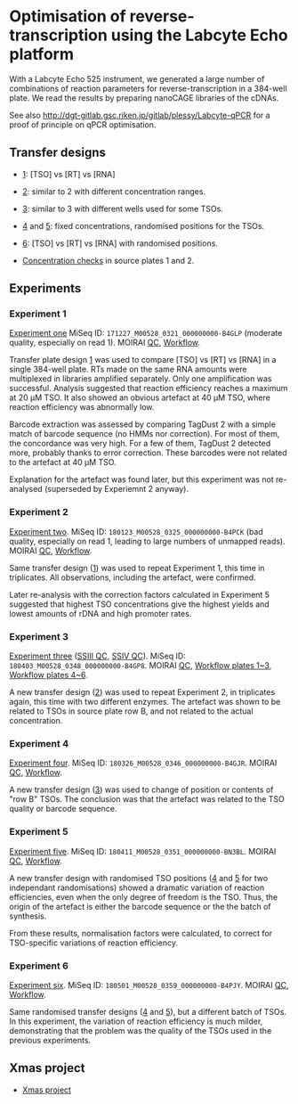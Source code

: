 Optimisation of reverse-transcription using the Labcyte Echo platform
=====================================================================

With a Labcyte Echo 525 instrument, we generated a large number of combinations
of reaction parameters for reverse-transcription in a 384-well plate.  We
read the results by preparing nanoCAGE libraries of the cDNAs.

See also <http://dgt-gitlab.gsc.riken.jp/gitlab/plessy/Labcyte-qPCR> for a proof
of principle on qPCR optimisation.


Transfer designs
----------------

 - [1](Labcyte-RT.md): [TSO] vs [RT] vs [RNA]
 - [2](Labcyte-RT2.md): similar to 2 with different concentration ranges.
 - [3](Labcyte-RT3.md): similar to 3 with different wells used for some TSOs.
 - [4](Labcyte-RT5.md) and [5](Labcyte-RT5.md): fixed concentrations, randomised positions for the TSOs.
 - [6](Labcyte-RT6.md]): [TSO] vs [RT] vs [RNA] with randomised positions.

 - [Concentration checks](TSO_concentration_check.md) in source plates 1 and 2.


Experiments
-----------
 
### Experiment 1
 
[Experiment one](Labcyte-RT_Data_Analysis.md)
MiSeq ID: `171227_M00528_0321_000000000-B4GLP` (moderate quality, especially on read 1).
MOIRAI
  [QC](http://moirai.gsc.riken.jp/osc-fs_home/scratch/moirai/nanoCAGE2/project/Labcyte/171227_M00528_0321_000000000-B4GLP.paired_raw_quality_control2.20171228143720/171227_M00528_0321_000000000-B4GLP.paired_raw_quality_control2.20171228143720.html),
  [Workflow](http://moirai.gsc.riken.jp/osc-fs_home/scratch/moirai/nanoCAGE2/project/Labcyte/171227_M00528_0321_000000000-B4GLP.OP-WORKFLOW-CAGEscan-short-reads-v2.1~rc1.20180104125850/171227_M00528_0321_000000000-B4GLP.OP-WORKFLOW-CAGEscan-short-reads-v2.1~rc1.20180104125850.html).

Transfer plate design [1](Labcyte-RT.md) was used to compare [TSO] vs [RT] vs [RNA]
in a single 384-well plate.  RTs made on the same RNA amounts were multiplexed
in libraries amplified separately.  Only one amplification was successful.  Analysis
suggested that reaction efficiency reaches a maximum at 20 μM TSO.  It also
showed an obvious artefact at 40 μM TSO, where reaction efficiency was abnormally low.

Barcode extraction was assessed by comparing TagDust 2 with a simple match of
barcode sequence (no HMMs nor correction).  For most of them, the concordance
was very high.  For a few of them, TagDust 2 detected more, probably thanks
to error correction.  These barcodes were not related to the artefact at 40 μM TSO.

Explanation for the artefact was found later, but this experiment was not re-analysed
(superseded by Experiemnt 2 anyway).


### Experiment 2

[Experiment two](Labcyte-RT_Data_Analysis_2.md).
MiSeq ID: `180123_M00528_0325_000000000-B4PCK` (bad quality, especially on read 1, leading to large numbers of unmapped reads). 
MOIRAI
  [QC](http://moirai.gsc.riken.jp/osc-fs_home/scratch/moirai/nanoCAGE2/project/Labcyte/180123_M00528_0325_000000000-B4PCK.paired_raw_quality_control2.20180124101336/180123_M00528_0325_000000000-B4PCK.paired_raw_quality_control2.20180124101336.html),
  [Workflow](http://moirai.gsc.riken.jp/osc-fs_home/scratch/moirai/nanoCAGE2/project/Labcyte/180123_M00528_0325_000000000-B4PCK.OP-WORKFLOW-CAGEscan-short-reads-v2.1~rc1.20180124102551/180123_M00528_0325_000000000-B4PCK.OP-WORKFLOW-CAGEscan-short-reads-v2.1~rc1.20180124102551.html).

Same transfer design ([1](Labcyte-RT.md)) was used to repeat Experiment 1,
this time in triplicates.  All observations, including the artefact, were
confirmed.

Later re-analysis with the correction factors calculated in Experiment 5 suggested
that highest TSO concentrations give the highest yields and lowest amounts
of rDNA and high promoter rates.


### Experiment 3

[Experiment three](Labcyte-RT_Data_Analysis_3merge.md)
   ([SSIII QC](Labcyte-RT_Data_Analysis_3a.md),
   [SSIV QC](Labcyte-RT_Data_Analysis_3b.md)).
MiSeq ID: `180403_M00528_0348_000000000-B4GP8`.
MOIRAI
 [QC](http://moirai.gsc.riken.jp/osc-fs_home/scratch/moirai/nanoCAGE2/project/Labcyte/180403_M00528_0348_000000000-B4GP8.paired_raw_quality_control2.20180404155647/180403_M00528_0348_000000000-B4GP8.paired_raw_quality_control2.20180404155647.html),
 [Workflow plates 1~3](http://moirai.gsc.riken.jp/osc-fs_home/scratch/moirai/nanoCAGE2/project/Labcyte/180403_M00528_0348_000000000-B4GP8_p123.OP-WORKFLOW-CAGEscan-short-reads-v2.1~rc1.20180409105009/180403_M00528_0348_000000000-B4GP8_p123.OP-WORKFLOW-CAGEscan-short-reads-v2.1~rc1.20180409105009.html),
 [Workflow plates 4~6](http://moirai.gsc.riken.jp/osc-fs_home/scratch/moirai/nanoCAGE2/project/Labcyte/180403_M00528_0348_000000000-B4GP8_p456.OP-WORKFLOW-CAGEscan-short-reads-v2.1~rc1.20180411094125/180403_M00528_0348_000000000-B4GP8_p456.OP-WORKFLOW-CAGEscan-short-reads-v2.1~rc1.20180411094125.html).

A new transfer design ([2](Labcyte-RT2.md)) was used to repeat Experiment 2,
in triplicates again, this time with two different enzymes.  The artefact was
shown to be related to TSOs in source plate row B, and not related to the
actual concentration.


### Experiment 4

[Experiment four](Labcyte-RT_Data_Analysis_4.md). MiSeq ID: `180326_M00528_0346_000000000-B4GJR`.
MOIRAI
  [QC](http://moirai.gsc.riken.jp/osc-fs_home/scratch/moirai/nanoCAGE2/project/Labcyte/180326_M00528_0346_000000000-B4GJR.paired_raw_quality_control2.20180403111017/180326_M00528_0346_000000000-B4GJR.paired_raw_quality_control2.20180403111017.html),
  [Workflow](http://moirai.gsc.riken.jp/osc-fs_home/scratch/moirai/nanoCAGE2/project/Labcyte/180326_M00528_0346_000000000-B4GJR.OP-WORKFLOW-CAGEscan-short-reads-v2.1~rc1.20180329132046/180326_M00528_0346_000000000-B4GJR.OP-WORKFLOW-CAGEscan-short-reads-v2.1~rc1.20180329132046.html).
     
A new transfer design ([3](Labcyte-RT3.md)) was used to change of position
or contents of "row B" TSOs.  The conclusion was that the artefact was related
to the TSO quality or barcode sequence.


### Experiment 5
     
[Experiment five](Labcyte-RT_Data_Analysis_5.md).
MiSeq ID: `180411_M00528_0351_000000000-BN3BL`.
MOIRAI
  [QC](http://moirai.gsc.riken.jp/osc-fs_home/scratch/moirai/nanoCAGE2/project/Labcyte/180411_M00528_0351_000000000-BN3BL.paired_raw_quality_control2.20180412055341/180411_M00528_0351_000000000-BN3BL.paired_raw_quality_control2.20180412055341.html),
  [Workflow](http://moirai.gsc.riken.jp/osc-fs_home/scratch/moirai/nanoCAGE2/project/Labcyte/180411_M00528_0351_000000000-BN3BL.OP-WORKFLOW-CAGEscan-short-reads-v2.1.1.20180412203518/180411_M00528_0351_000000000-BN3BL.OP-WORKFLOW-CAGEscan-short-reads-v2.1.1.20180412203518.html).

A new transfer design with randomised TSO positions ([4](Labcyte-RT5.md) and
[5](Labcyte-RT5.md) for two independant randomisations) showed a dramatic
variation of reaction efficiencies, even when the only degree of freedom is the
TSO.  Thus, the origin of the artefact is either the barcode sequence or the
the batch of synthesis.

From these results, normalisation factors were calculated, to correct for
TSO-specific variations of reaction efficiency.


### Experiment 6

[Experiment six](Labcyte-RT_Data_Analysis_6.md).  MiSeq ID: `180501_M00528_0359_000000000-B4PJY`.
MOIRAI
  [QC](http://moirai.gsc.riken.jp/osc-fs_home/scratch/moirai/nanoCAGE2/project/Labcyte/180501_M00528_0359_000000000-B4PJY.paired_raw_quality_control2.20180502080443/180501_M00528_0359_000000000-B4PJY.paired_raw_quality_control2.20180502080443.html),
  [Workflow](http://moirai.gsc.riken.jp/osc-fs_home/scratch/moirai/nanoCAGE2/project/Labcyte/180501_M00528_0359_000000000-B4PJY.OP-WORKFLOW-CAGEscan-short-reads-v2.1.2.20180502081812/180501_M00528_0359_000000000-B4PJY.OP-WORKFLOW-CAGEscan-short-reads-v2.1.2.20180502081812.html).

Same randomised transfer designs ([4](Labcyte-RT5.md) and
[5](Labcyte-RT5.md)), but a different batch of TSOs.  In this experiment, the
variation of reaction efficiency is much milder, demonstrating that the problem
was the quality of the TSOs used in the previous experiments.


Xmas project
------------

 - [Xmas project](Xmas.md)
